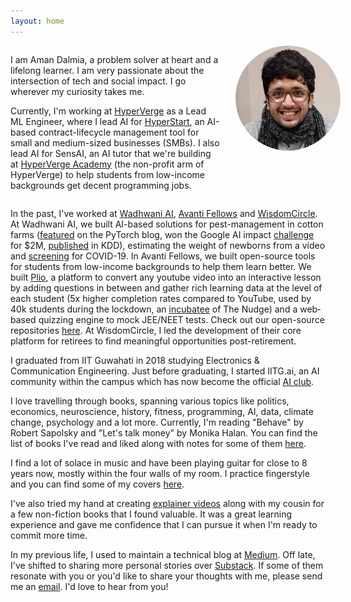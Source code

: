 ```yaml
---
layout: home
---
```


<p>
<div style="display: grid; grid-template-columns: repeat(3, minmax(0, 1fr));">
  
  <div style="grid-column: span 2 / span 2;"> 
  <p >I am Aman Dalmia, a problem solver at heart and a lifelong learner. I am very passionate about the intersection of tech and social impact. I go wherever my curiosity takes me.</p>

<p>Currently, I'm working at <a href="https://hyperverge.co/">HyperVerge</a> as a Lead ML Engineer, where I lead AI for <a href="https://hyperstart.com/">HyperStart</a>, an AI-based contract-lifecycle management tool for small and medium-sized businesses (SMBs). I also lead AI for SensAI, an AI tutor that we're building at <a href="https://academy.hyperverge.org/">HyperVerge Academy</a> (the non-profit arm of HyperVerge) to help students from low-income backgrounds get decent programming jobs.</p>

  </div>

  <img width=200 style="border-radius: 9999px; margin-left: 1.5rem;" src="/assets/bbq.jpeg" />
</div>

<p>In the past, I've worked at <a href="https://wadhwaniai.org/">Wadhwani AI</a>, <a href="https://avantifellows.org/">Avanti Fellows</a> and <a href="https://wisdomcircle.com/">WisdomCircle</a>. At Wadhwani AI, we built AI-based solutions for pest-management in cotton farms (<a href="https://medium.com/pytorch/how-wadhwani-ai-uses-pytorch-to-empower-cotton-farmers-14397f4c9f2b">featured</a> on the PyTorch blog, won the Google AI impact <a href="https://www.wadhwaniai.org/2019/05/we-are-a-google-ai-impact-grantee/">challenge</a> for $2M, <a href="https://dl.acm.org/doi/10.1145/3394486.3403363">published</a> in KDD), estimating the weight of newborns from a video and <a href="https://arxiv.org/abs/2009.08790">screening</a> for COVID-19. In Avanti Fellows, we built open-source tools for students from low-income backgrounds to help them learn better. We built <a href="https://plio.in/">Plio</a>, a platform to convert any youtube video into an interactive lesson by adding questions in between and gather rich learning data at the level of each student (5x higher completion rates compared to YouTube, used by 40k students during the lockdown, an <a href="https://yourstory.com/2021/01/meet-16-enterprising-organisations-india-made-nudge-incubator-cohort-7">incubatee</a> of The Nudge) and a web‐based quizzing engine to mock JEE/NEET tests. Check out our open-source repositories <a href="https://github.com/avantifellows">here</a>. At WisdomCircle, I led the development of their core platform for retirees to find meaningful opportunities post-retirement.</p>

<p>I graduated from IIT Guwahati in 2018 studying Electronics & Communication Engineering. Just before graduating, I started IITG.ai, an AI community within the campus which has now become the official <a href="https://linktr.ee/iitg.ai">AI club</a>.</p>

<p>I love travelling through books, spanning various topics like politics, economics, neuroscience, history, fitness, programming, AI, data, climate change, psychology and a lot more. Currently, I'm reading "Behave" by Robert Sapolsky and "Let's talk money" by Monika Halan. You can find the list of books I've read and liked along with notes for some of them <a href="/mental-food">here</a>.</p>

<p>I find a lot of solace in music and have been playing guitar for close to 8 years now, mostly within the four walls of my room. I practice fingerstyle and you can find some of my covers <a href="/covers">here</a>. </p>

<p>I've also tried my hand at creating <a href="https://www.youtube.com/@chasingcuriosity5308">explainer videos</a> along with my cousin for a few non-fiction books that I found valuable. It was a great learning experience and gave me confidence that I can pursue it when I'm ready to commit more time.</p>

<p>In my previous life, I used to maintain a technical blog at <a href="https://medium.com/inveterate-learner" target="_blank">Medium</a>. Off late, I've shifted to sharing more personal stories over <a href="https://amandalmia.substack.com" target="_blank">Substack</a>. If some of them resonate with you or you'd like to share your thoughts with me, please send me an <a href="mailto:amandalmia18@gmail.com">email</a>. I'd love to hear from you!

</p>
